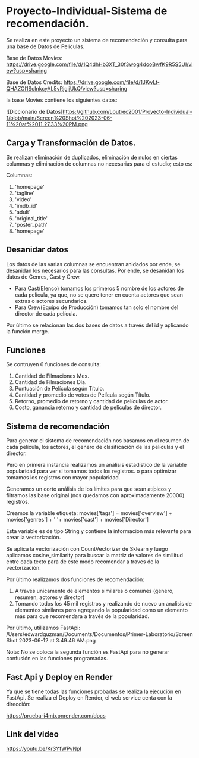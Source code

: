 # Proyecto-Individual-Sistema de recomendación.

Se realiza en este proyecto un sistema de recomendación y consulta para una base de Datos de Películas.

Base de Datos Movies: https://drive.google.com/file/d/1Q4dhHb3XT_30f3wog4dooBwfK9R5S5UI/view?usp=sharing

Base de Datos Credits: https://drive.google.com/file/d/1JKwLt-QHAZOI1ScInkcyAL5vRjgijUkQ/view?usp=sharing


la base Movies contiene los siguientes datos:

![Diccionario de Datos]https://github.com/Loutrec2001/Proyecto-Individual-1/blob/main/Screen%20Shot%202023-06-11%20at%2011.27.33%20PM.png

 
## Carga y Transformación de Datos.

Se realizan eliminación de duplicados, eliminación de nulos en ciertas columnas y eliminación de columnas no necesarias para el estudio; esto es:

Columnas:

1. 'homepage'
2. 'tagline'
3. 'video'
4. 'imdb_id'
5. 'adult'
6. 'original_title'
7. 'poster_path'
8. 'homepage'

## Desanidar datos

Los datos de las varias columnas se encuentran anidados por ende, se desanidan los necesarios para las consultas. Por ende, se desanidan los datos de Genres, Cast y Crew.

- Para Cast(Elenco) tomamos los primeros 5 nombre de los actores de cada película, ya que, no se quere tener en cuenta actores que sean extras o actores secundarios.
- Para Crew(Equipo de Producción) tomamos tan solo el nombre del director de cada película.

Por último se relacionan las dos bases de datos a través del id y aplicando la función merge.

## Funciones

Se contruyen 6 funciones de consulta:

1. Cantidad de Filmaciones Mes.
2. Cantidad de Filmaciones Día.
3. Puntuación de Película según Título.
4. Cantidad y promedio de votos de Película según Título.
5. Retorno, promedio de retorno y cantidad de películas de actor.
6. Costo, ganancia retorno y cantidad de películas de director.

## Sistema de recomendación

Para generar el sistema de recomendación nos basamos en el resumen de cada película, los actores, el genero de clasificación de las películas y el director. 

Pero en primera instancia realizamos un análisis estadístico de la variable popularidad para ver si tomamos todos los registros. o para optimizar tomamos los registros con mayor popularidad.

Generamos un corto análisis de los límites para que sean atípicos y filtramos las base original (nos quedamos con aproximadamente 20000) registros.

Creamos la variable etiqueta:
movies['tags'] =  movies['overview'] + movies['genres'] + ' '+ movies['cast'] + movies['Director']


Esta variable es de tipo String y contiene la información más relevante para crear la vectorización.

Se aplica la vectorización con CountVectorizer de Sklearn y luego aplicamos cosine_similarity para buscar la matriz de valores de similitud entre cada texto para de este modo recomendar a traves de la vectorización.

Por último realizamos dos funciones de recomendación:

1. A través unicamente de elementos similares o comunes (genero, resumen, actores y director)
2. Tomando todos los 45 mil registros y realizando de nuevo un analisis de elementos similares pero agregando la popularidad como un elemento más para que recomendara a través de la popularidad.

Por último, utilizamos FastApi: /Users/edwardguzman/Documents/Documentos/Primer-Laboratorio/Screen Shot 2023-06-12 at 3.49.46 AM.png

Nota: No se coloca la segunda función es FastApi para no generar confusión en las funciones programadas.

## Fast Api y Deploy en Render

Ya que se tiene todas las funciones probadas se realiza la ejecución en FastApi. Se realiza el Deploy en Render, el web service centa con la dirección:

https://prueba-i4mb.onrender.com/docs

## Link del video  

https://youtu.be/Kr3YfWPvNpI